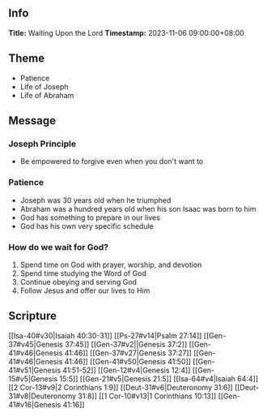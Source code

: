 ## Info
**Title:** Waiting Upon the Lord
**Timestamp:** 2023-11-06 09:00:00+08:00

## Theme
- Patience
- Life of Joseph
- Life of Abraham

## Message
### Joseph Principle
- Be empowered to forgive even when you don't want to

### Patience
- Joseph was 30 years old when he triumphed
- Abraham was a hundred years old when his son Isaac was born to him
- God has something to prepare in our lives
- God has his own very specific schedule

### How do we wait for God?
1. Spend time on God with prayer, worship, and devotion
2. Spend time studying the Word of God
3. Continue obeying and serving God
4. Follow Jesus and offer our lives to Him

## Scripture
[[Isa-40#v30|Isaiah 40:30-31]]
[[Ps-27#v14|Psalm 27:14]]
[[Gen-37#v45|Genesis 37:45]]
[[Gen-37#v2||Genesis 37:2]]
[[Gen-41#v46|Genesis 41:46]]
[[Gen-37#v27|Genesis 37:27]]
[[Gen-41#v46|Genesis 41:46]]
[[Gen-41#v50|Genesis 41:50]]
[[Gen-41#v51|Genesis 41:51-52]]
[[Gen-12#v4|Genesis 12:4]]
[[Gen-15#v5|Genesis 15:5]]
[[Gen-21#v5|Genesis 21:5]]
[[Isa-64#v4|Isaiah 64:4]]
[[2 Cor-13#v9|2 Corinthians 1:9]]
[[Deut-31#v6|Deuteronomy 31:6]]
[[Deut-31#v8|Deuteronomy 31:8]]
[[1 Cor-10#v13|1 Corinthians 10:13]]
[[Gen-41#v16|Genesis 41:16]]